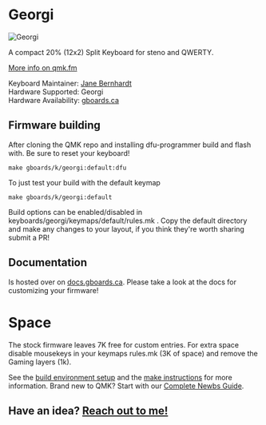 # Georgi

![Georgi](https://i.imgur.com/3kUpRrj.jpg)

A compact 20% (12x2) Split Keyboard for steno and QWERTY. 

[More info on qmk.fm](http://qmk.fm/georgi/)

Keyboard Maintainer: [Jane Bernhardt](https://github.com/germ)  
Hardware Supported: Georgi   
Hardware Availability: [gboards.ca](http://gboards.ca)  

## Firmware building
After cloning the QMK repo and installing dfu-programmer build and flash with. Be sure to reset your keyboard!

    make gboards/k/georgi:default:dfu

To just test your build with the default keymap
   
    make gboards/k/georgi:default

Build options can be enabled/disabled in keyboards/georgi/keymaps/default/rules.mk . Copy the default directory and make any changes to your layout, if you think they're worth sharing submit a PR!

## Documentation
Is hosted over on [docs.gboards.ca](http://docs.gboards.ca/). Please take a look at the docs for customizing your firmware!

# Space
The stock firmware leaves 7K free for custom entries. For extra space disable mousekeys in your keymaps rules.mk (3K of space) and remove the Gaming layers (1k). 

See the [build environment setup](https://docs.qmk.fm/#/getting_started_build_tools) and the [make instructions](https://docs.qmk.fm/#/getting_started_make_guide) for more information. Brand new to QMK? Start with our [Complete Newbs Guide](https://docs.qmk.fm/#/newbs).

## Have an idea?  [Reach out to me!](mailto:jane@gboards.ca)
